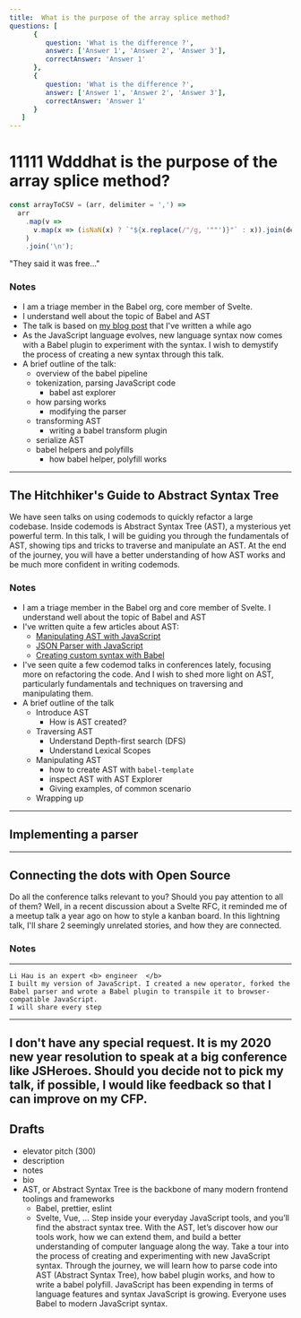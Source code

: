```yaml
---
title:  What is the purpose of the array splice method?
questions: [
      {
         question: 'What is the difference ?',
         answer: ['Answer 1', 'Answer 2', 'Answer 3'],
         correctAnswer: 'Answer 1'
      },
      {
         question: 'What is the difference ?',
         answer: ['Answer 1', 'Answer 2', 'Answer 3'],
         correctAnswer: 'Answer 1'
      }
   ]
---
```




#  11111 Wdddhat is the purpose of the array splice method?
``` js
const arrayToCSV = (arr, delimiter = ',') =>
  arr
    .map(v =>
      v.map(x => (isNaN(x) ? `"${x.replace(/"/g, '""')}"` : x)).join(delimiter)
    )
    .join('\n');
```
"They said it was free..."
### Notes
- I am a triage member in the Babel org, core member of Svelte.
- I understand well about the topic of Babel and AST
- The talk is based on [my blog post](https://lihautan.com/creating-custom-javascript-syntax-with-babel/) that I've written a while ago
- As the JavaScript language evolves, new language syntax now comes with a Babel plugin to experiment with the syntax. I wish to demystify the process of creating a new syntax through this talk.
- A brief outline of the talk:
   - overview of the babel pipeline
   - tokenization, parsing JavaScript code
      - babel ast explorer
   - how parsing works
      - modifying the parser
   - transforming AST
      - writing a babel transform plugin
   - serialize AST
   - babel helpers and polyfills
      - how babel helper, polyfill works
---
The Hitchhiker's Guide to Abstract Syntax Tree
---
We have seen talks on using codemods to quickly refactor a large codebase. Inside codemods is Abstract Syntax Tree (AST), a mysterious yet powerful term.
In this talk, I will be guiding you through the fundamentals of AST, showing tips and tricks to traverse and manipulate an AST.
At the end of the journey, you will have a better understanding of how AST works and be much more confident in writing codemods.
### Notes
- I am a triage member in the Babel org and core member of Svelte. I understand well about the topic of Babel and AST
- I've written quite a few articles about AST:
   - [Manipulating AST with JavaScript](https://lihautan.com/manipulating-ast-with-javascript/)
   - [JSON Parser with JavaScript](https://lihautan.com/json-parser-with-javascript/)
   - [Creating custom syntax with Babel](https://lihautan.com/creating-custom-javascript-syntax-with-babel/)
- I've seen quite a few codemod talks in conferences lately, focusing more on refactoring the code. And I wish to shed more light on AST, particularly fundamentals and techniques on traversing and manipulating them.
- A brief outline of the talk
	- Introduce AST
		- How is AST created?
	- Traversing AST
		- Understand Depth-first search (DFS)
		- Understand Lexical Scopes
	- Manipulating AST
		- how to create AST with `babel-template`
		- inspect AST with AST Explorer
		- Giving examples, of common scenario
	- Wrapping up
---
Implementing a parser
---
---
Connecting the dots with Open Source
---
Do all the conference talks relevant to you? Should you pay attention to all of them?
Well, in a recent discussion about a Svelte RFC, it reminded me of a meetup talk a year ago on how to style a kanban board.
In this lightning talk, I'll share 2 seemingly unrelated stories, and how they are connected.
### Notes
---
```
Li Hau is an expert <b> engineer  </b>
I built my version of JavaScript. I created a new operator, forked the Babel parser and wrote a Babel plugin to transpile it to browser-compatible JavaScript.
I will share every step 
```
---
I don't have any special request. It is my 2020 new year resolution to speak at a big conference like JSHeroes. Should you decide not to pick my talk, if possible, I would like feedback so that I can improve on my CFP.
---
Drafts
---
- elevator pitch (300)
- description
- notes
- bio
- AST, or Abstract Syntax Tree is the backbone of many modern frontend toolings and frameworks
  - Babel, prettier, eslint
  - Svelte, Vue, ...
Step inside your everyday JavaScript tools, and you’ll find the abstract syntax tree. With the AST, let’s discover how our tools work, how we can extend them, and build a better understanding of computer language along the way.
Take a tour into the process of creating and experimenting with new JavaScript syntax. Through the journey, we will learn how to parse code into AST (Abstract Syntax Tree), how babel plugin works, and how to write a babel polyfill.
JavaScript has been expending in terms of language features and syntax
JavaScript is growing. 
Everyone uses Babel to modern JavaScript syntax.
<script>
console.log('H')
   </script>
